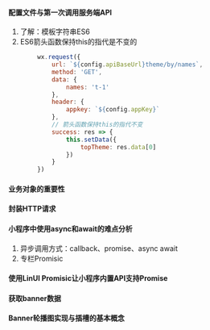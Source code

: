 #### 配置文件与第一次调用服务端API

1. 了解：模板字符串ES6
2. ES6箭头函数保持this的指代是不变的

```javascript
        wx.request({
            url: `${config.apiBaseUrl}theme/by/names`,
            method: 'GET',
            data: {
                names: 't-1'
            },
            header: {
                appkey: `${config.appKey}`
            },
            // 箭头函数保持this的指代不变
            success: res => {
                this.setData({
                    topTheme: res.data[0]
                })
            }
        })
```

#### 业务对象的重要性

#### 封装HTTP请求

#### 小程序中使用async和await的难点分析

1. 异步调用方式：callback、promise、async await
2. 专栏Promisic

#### 使用LinUI Promisic让小程序内置API支持Promise

#### 获取banner数据

 #### Banner轮播图实现与插槽的基本概念


